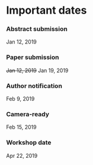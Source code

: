 # Important dates

### Abstract submission
Jan 12, 2019

### Paper submission
~~Jan 12, 2019~~ Jan 19, 2019

### Author notification
Feb 9, 2019

### Camera-ready
Feb 15, 2019

### Workshop date
Apr 22, 2019



